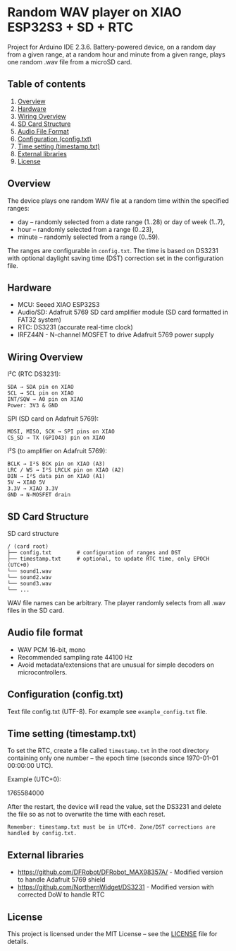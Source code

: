 # Random WAV player on XIAO ESP32S3 + SD + RTC
Project for Arduino IDE 2.3.6. Battery-powered device, on a random day from a given range, at a random hour and minute from a given range, plays one random .wav file from a microSD card.

## Table of contents
1. [Overview](#Overview)
2. [Hardware](#Hardware)
3. [Wiring Overview](#Wiring-Overview)
4. [SD Card Structure](#SD-Card-Structure)
5. [Audio File Format](#Audio-File-Format)
6. [Configuration (config.txt)](#Configuration-(config.txt))
7. [Time setting (timestamp.txt)](#Time-setting-(timestamp.txt))
8. [External libraries](#External-libraries)
9. [License](#License)

## Overview
The device plays one random WAV file at a random time within the specified ranges:
- day – randomly selected from a date range (1..28) or day of week (1..7),
- hour – randomly selected from a range (0..23),
- minute – randomly selected from a range (0..59).

The ranges are configurable in `config.txt`. The time is based on DS3231 with optional daylight saving time (DST) correction set in the configuration file.

## Hardware
- MCU: Seeed XIAO ESP32S3
- Audio/SD: Adafruit 5769 SD card amplifier module (SD card formatted in FAT32 system)
- RTC: DS3231 (accurate real-time clock)
- IRFZ44N - N-channel MOSFET to drive Adafruit 5769 power supply


## Wiring Overview
I²C (RTC DS3231):

    SDA → SDA pin on XIAO
    SCL → SCL pin on XIAO
    INT/SQW → A0 pin on XIAO
    Power: 3V3 & GND

SPI (SD card on Adafruit 5769):

    MOSI, MISO, SCK → SPI pins on XIAO
    CS_SD → TX (GPIO43) pin on XIAO

I²S (to amplifier on Adafruit 5769):

    BCLK → I²S BCK pin on XIAO (A3)
    LRC / WS → I²S LRCLK pin on XIAO (A2)
    DIN → I²S data pin on XIAO (A1)
    5V → XIAO 5V 
    3.3V → XIAO 3.3V
    GND → N-MOSFET drain

## SD Card Structure
SD card structure

    / (card root)
    ├── config.txt        # configuration of ranges and DST
    ├── timestamp.txt     # optional, to update RTC time, only EPOCH (UTC+0)
    └── sound1.wav
    └── sound2.wav
    └── sound3.wav
    └── ...

WAV file names can be arbitrary. The player randomly selects from all .wav files in the SD card.

## Audio file format
- WAV PCM 16-bit, mono
- Recommended sampling rate 44100 Hz
- Avoid metadata/extensions that are unusual for simple decoders on microcontrollers.

## Configuration (config.txt)
Text file config.txt (UTF-8). For example see `example_config.txt` file.

## Time setting (timestamp.txt)

To set the RTC, create a file called `timestamp.txt` in the root directory containing only one number – the epoch time (seconds since 1970-01-01 00:00:00 UTC).

Example (UTC+0):

1765584000

After the restart, the device will read the value, set the DS3231 and delete the file so as not to overwrite the time with each reset.

    Remember: timestamp.txt must be in UTC+0. Zone/DST corrections are handled by config.txt.

## External libraries
- https://github.com/DFRobot/DFRobot_MAX98357A/ - Modified version to handle Adafruit 5769 shield
- https://github.com/NorthernWidget/DS3231 - Modified version with corrected DoW to handle RTC

## License
This project is licensed under the MIT License – see the [LICENSE](LICENSE) file for details.
